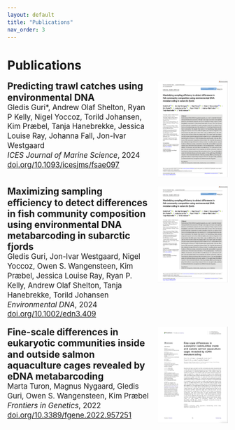 ```yaml
---
layout: default
title: "Publications"
nav_order: 3
---
```


# Publications

<div style="display: flex; justify-content: space-between; align-items: flex-start;">

<div style="flex: 1;">
<b style="font-size: 1.5em; line-height: 1.2;">Predicting trawl catches using environmental DNA</b><br>
   <span style="font-size: 1.2em; line-height: 1.3;">Gledis Guri*, Andrew Olaf Shelton, Ryan P Kelly, Nigel Yoccoz, Torild Johansen, Kim Præbel, Tanja Hanebrekke, Jessica Louise Ray, Johanna Fall, Jon-Ivar Westgaard<br>
   <i>ICES Journal of Marine Science</i>, 2024<br>
   <a href="https://academic.oup.com/icesjms/article/81/8/1536/7728836" target="_blank">doi.org/10.1093/icesjms/fsae097</a></span>
</div>

<a href="assets/pdf/Environmental DNA - 2023 - Guri - Maximizing sampling efficiency to detect differences in fish community composition using.pdf" target="_blank" style="flex-shrink: 0;">
   <img src="assets/images/Maximizing_thumbnail.jpg" alt="Environmental DNA PDF" style="width: 160px; height: 220px; margin-left: 20px;">
</a>

</div>

<br>

<div style="display: flex; justify-content: space-between; align-items: flex-start;">

<div style="flex: 1;">
<b style="font-size: 1.5em; line-height: 1.2;">Maximizing sampling efficiency to detect differences in fish community composition using environmental DNA metabarcoding in subarctic fjords</b><br>
   <span style="font-size: 1.2em; line-height: 1.3;">Gledis Guri, Jon-Ivar Westgaard, Nigel Yoccoz, Owen S. Wangensteen, Kim Præbel, Jessica Louise Ray, Ryan P. Kelly, Andrew Olaf Shelton, Tanja Hanebrekke, Torild Johansen<br>
   <i>Environmental DNA</i>, 2024<br>
   <a href="https://onlinelibrary.wiley.com/doi/full/10.1002/edn3.409" target="_blank">doi.org/10.1002/edn3.409</a></span>
</div>

<a href="assets/pdf/Environmental DNA - 2023 - Guri - Maximizing sampling efficiency to detect differences in fish community composition using.pdf" target="_blank" style="flex-shrink: 0;">
   <img src="assets/images/Maximizing_thumbnail.jpg" alt="Environmental DNA PDF" style="width: 160px; height: 220px; margin-left: 20px;">
</a>

</div>

<br>

<div style="display: flex; justify-content: space-between; align-items: flex-start;">

<div style="flex: 1;">
<b style="font-size: 1.5em; line-height: 1.2;">Fine-scale differences in eukaryotic communities inside and outside salmon aquaculture cages revealed by eDNA metabarcoding</b><br>
   <span style="font-size: 1.2em; line-height: 1.3;">Marta Turon, Magnus Nygaard, Gledis Guri, Owen S. Wangensteen, Kim Præbel<br>
   <i>Frontiers in Genetics</i>, 2022<br>
   <a href="https://www.frontiersin.org/journals/genetics/articles/10.3389/fgene.2022.957251/full" target="_blank">doi.org/10.3389/fgene.2022.957251</a></span>
</div>
<a href="Frontieers in genetic - 2022 - Turon - Fine-scale differences in eukaryotic communities inside and outside salmon aquaculture cages revealed by eDNA metabarcoding.pdf" target="_blank" style="flex-shrink: 0;">
   <img src="assets/images/Fine-scale_thumbnail.jpg" alt="Environmental DNA PDF" style="width: 160px; height: 220px; margin-left: 20px;">
</a>

</div>